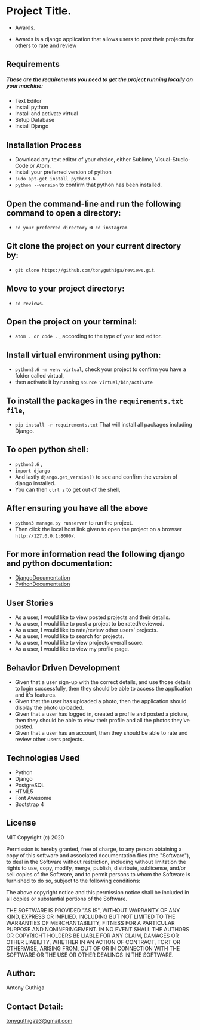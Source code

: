 # Project Title.
 * Awards.

* Awards is a django application that allows users to post their projects for others to rate and review

## Requirements
##### These are the requirements you need to get the project running locally on your machine:
  * Text Editor
  * Install python
  * Install and activate virtual
  * Setup Database
  * Install Django
  
## Installation Process
 * Download any text editor of your choice, either Sublime, Visual-Studio-Code or Atom.
 * Install your preferred version of python
 * ```sudo apt-get install python3.6```
 * ```python --version``` to confirm that python has been installed.
## Open the command-line and run the following command to open a directory:
  * ```cd your preferred directory``` => ```cd instagram```
## Git clone the project on your current directory by:
  * ```git clone https://github.com/tonyguthiga/reviews.git```.
## Move to your project directory:
 * ```cd reviews```.
## Open the project on your terminal:
  * ```atom . or code .``` , according to the type of your text editor.
## Install virtual environment using python:
  * ```python3.6 -m venv virtual```, check your project to confirm you have a folder called virtual,
  * then activate it by running ```source virtual/bin/activate```
## To install the packages in the ```requirements.txt file```,
  * ```pip install -r requirements.txt```  That will install all packages including Django.
## To open python shell:
  * ```python3.6``` ,
  * ```import django```
  * And lastly ```django.get_version()``` to see and confirm the version of django installed.
  * You can then ```ctrl z``` to get out of the shell,
## After ensuring you have all the above
  * ```python3 manage.py runserver``` to run the project.
  * Then click the local host link given to open the project on a browser ```http://127.0.0.1:8000/```.


## For more information read the following django and python documentation:
  * [DjangoDocumentation](https://docs.djangoproject.com/en/1.11/intro/install/)
  * [PythonDocumentation](https://www.python.org/doc/)

## User Stories
* As a user, I would like to view posted projects and their details.
* As a user, I would like to post a project to be rated/reviewed.
* As a user, I would like to rate/review other users' projects.
* As a user, I would like to search for projects.
* As a user, I would like to view projects overall score.
* As a user, I would like to view my profile page.


## Behavior Driven Development
* Given that a user sign-up with the correct details, and use those details to login successfully, then they should be able to access the application and it's features.
* Given that the user has uploaded a photo, then the application should display the photo uploaded.
* Given that a user has logged in, created a profile and posted a picture, then they  should be able 
  to view their profile and all the photos they've posted.
* Given that a user has an account, then they should be able to rate and review other users projects.



## Technologies Used
* Python
* Django
* PostgreSQL
* HTML5
* Font Awesome
* Bootstrap 4


## License
MIT Copyright (c) 2020 

Permission is hereby granted, free of charge, to any person obtaining a copy
of this software and associated documentation files (the "Software"), to deal
in the Software without restriction, including without limitation the rights
to use, copy, modify, merge, publish, distribute, sublicense, and/or sell
copies of the Software, and to permit persons to whom the Software is
furnished to do so, subject to the following conditions:

The above copyright notice and this permission notice shall be included in all
copies or substantial portions of the Software.

THE SOFTWARE IS PROVIDED "AS IS", WITHOUT WARRANTY OF ANY KIND, EXPRESS OR
IMPLIED, INCLUDING BUT NOT LIMITED TO THE WARRANTIES OF MERCHANTABILITY,
FITNESS FOR A PARTICULAR PURPOSE AND NONINFRINGEMENT. IN NO EVENT SHALL THE
AUTHORS OR COPYRIGHT HOLDERS BE LIABLE FOR ANY CLAIM, DAMAGES OR OTHER
LIABILITY, WHETHER IN AN ACTION OF CONTRACT, TORT OR OTHERWISE, ARISING FROM,
OUT OF OR IN CONNECTION WITH THE SOFTWARE OR THE USE OR OTHER DEALINGS IN THE
SOFTWARE.

## Author:

Antony Guthiga

## Contact Detail:

tonyguthiga93@gmail.com